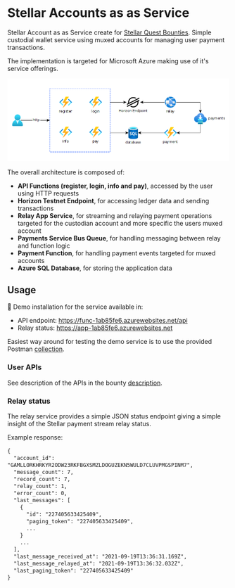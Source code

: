 # Stellar Accounts as as Service

Stellar Account as as Service create for [Stellar Quest Bounties](https://github.com/tyvdh/stellar-quest-bounties/).
Simple custodial wallet service using muxed accounts for managing user payment transactions.

The implementation is targeted for Microsoft Azure making use of it's service offerings.

![architecture](./assets/architecture.png)

The overall architecture is composed of:

- **API Functions (register, login, info and pay)**, accessed by the user using HTTP requests
- **Horizon Testnet Endpoint**, for accessing ledger data and sending transactions
- **Relay App Service**, for streaming and relaying payment operations targeted for the custodian account and more specific the users muxed account
- **Payments Service Bus Queue**, for handling messaging between relay and function logic
- **Payment Function**, for handling payment events targeted for muxed accounts
- **Azure SQL Database**, for storing the application data

## Usage

🚀 Demo installation for the service available in:

- API endpoint: https://func-1ab85fe6.azurewebsites.net/api
- Relay status: https://app-1ab85fe6.azurewebsites.net

Easiest way around for testing the demo service is to use the provided Postman [collection](./postman_collection.json).

### User APIs

See description of the APIs in the bounty [description](https://github.com/tyvdh/stellar-quest-bounties/blob/main/bounties/level-2/stellar-accounts-as-a-service.md).

### Relay status

The relay service provides a simple JSON status endpoint giving a simple insight of the Stellar payment stream relay status.

Example response:

```
{
  "account_id": "GAMLLORKHRKYR2ODW23RKFBGXSMZLDOGUZEKN5WULD7CLUVPMGSPINM7",
  "message_count": 7,
  "record_count": 7,
  "relay_count": 1,
  "error_count": 0,
  "last_messages": [
    {
      "id": "227405633425409",
      "paging_token": "227405633425409",
      ...
    }
    ...
  ],
  "last_message_received_at": "2021-09-19T13:36:31.169Z",
  "last_message_relayed_at": "2021-09-19T13:36:32.032Z",
  "last_paging_token": "227405633425409"
}
```
